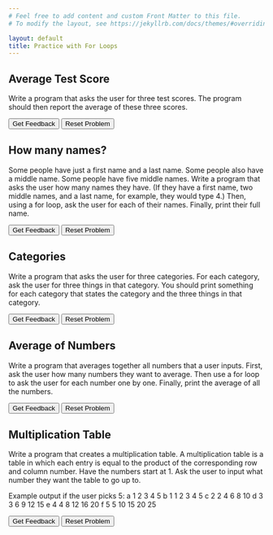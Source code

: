 ```yaml
---
# Feel free to add content and custom Front Matter to this file.
# To modify the layout, see https://jekyllrb.com/docs/themes/#overriding-theme-defaults

layout: default
title: Practice with For Loops
---
```


## Average Test Score
Write a program that asks the user for three test scores. The program should then report the average of these three scores.

<div id="test-sortableTrash" class="sortable-code"></div> 
<div id="test-sortable" class="sortable-code"></div> 
<div style="clear:both;"></div> 
<p> 
    <input id="test-feedbackLink" value="Get Feedback" type="button" /> 
    <input id="test-newInstanceLink" value="Reset Problem" type="button" /> 
</p> 
<script type="text/javascript"> 
(function(){
  var initial = "total = 0\n" +
    "for i in range(3):\n" +
    "    score = float(input(&quot;Enter a test score&quot;))\n" +
    "    total = total + score\n" +
    "average = total/3\n" +
    "print(&quot;Average score:&quot;,average)";
  var parsonsPuzzle = new ParsonsWidget({
    "sortableId": "test-sortable",
    "max_wrong_lines": 10,
    "grader": ParsonsWidget._graders.LineBasedGrader,
    "exec_limit": 2500,
    "can_indent": true,
    "x_indent": 50,
    "lang": "en",
    "show_feedback": true,
    "trashId": "test-sortableTrash"
  });
  parsonsPuzzle.init(initial);
  parsonsPuzzle.shuffleLines();
  $("#test-newInstanceLink").click(function(event){ 
      event.preventDefault(); 
      parsonsPuzzle.shuffleLines(); 
  }); 
  $("#test-feedbackLink").click(function(event){ 
      event.preventDefault(); 
      parsonsPuzzle.getFeedback(); 
  }); 
})(); 
</script>

## How many names?
Some people have just a first name and a last name. Some people also have a middle name. Some people have five middle names. Write a program that asks the user how many names they have. (If they have a first name, two middle names, and a last name, for example, they would type 4.) Then, using a for loop, ask the user for each of their names. Finally, print their full name.

<div id="names-sortableTrash" class="sortable-code"></div> 
<div id="names-sortable" class="sortable-code"></div> 
<div style="clear:both;"></div> 
<p> 
    <input id="names-feedbackLink" value="Get Feedback" type="button" /> 
    <input id="names-newInstanceLink" value="Reset Problem" type="button" /> 
</p> 
<script type="text/javascript"> 
(function(){
  var initial = "number = int(input(&quot;How many names do you have? &quot;))\n" +
    "full_name = input(&quot;Enter your first name: &quot;)\n" +
    "for i in range(number-1):\n" +
    "    next_name = input(&quot;Enter your next name: &quot;)\n" +
    "    full_name = full_name + &quot; &quot; + next_name\n" +
    "print(&quot;Your name is &quot; + full_name)";
  var parsonsPuzzle = new ParsonsWidget({
    "sortableId": "names-sortable",
    "max_wrong_lines": 10,
    "grader": ParsonsWidget._graders.LineBasedGrader,
    "exec_limit": 2500,
    "can_indent": true,
    "x_indent": 50,
    "lang": "en",
    "show_feedback": true,
    "trashId": "names-sortableTrash"
  });
  parsonsPuzzle.init(initial);
  parsonsPuzzle.shuffleLines();
  $("#names-newInstanceLink").click(function(event){ 
      event.preventDefault(); 
      parsonsPuzzle.shuffleLines(); 
  }); 
  $("#names-feedbackLink").click(function(event){ 
      event.preventDefault(); 
      parsonsPuzzle.getFeedback(); 
  }); 
})(); 
</script>


## Categories
Write a program that asks the user for three categories. For each category, ask the user for three things in that category. You should print something for each category that states the category and the three things in that category.

<div id="categories-sortableTrash" class="sortable-code"></div> 
<div id="categories-sortable" class="sortable-code"></div> 
<div style="clear:both;"></div> 
<p> 
    <input id="categories-feedbackLink" value="Get Feedback" type="button" /> 
    <input id="categories-newInstanceLink" value="Reset Problem" type="button" /> 
</p> 
<script type="text/javascript"> 
(function(){
  var initial = "for i in range(3):\n" +
    "    category = input(&quot;Enter a category: &quot;)\n" +
    "    things = &quot;&quot;\n" +
    "    for j in range(3):\n" +
    "        new_thing = input(&quot;Enter something in the category &quot; + category + &quot;: &quot;)\n" +
    "        things = things + &quot; &quot; + new_thing\n" +
    "    print(category + &quot;: &quot; + things)";
  var parsonsPuzzle = new ParsonsWidget({
    "sortableId": "categories-sortable",
    "max_wrong_lines": 10,
    "grader": ParsonsWidget._graders.LineBasedGrader,
    "exec_limit": 2500,
    "can_indent": true,
    "x_indent": 50,
    "lang": "en",
    "show_feedback": true,
    "trashId": "categories-sortableTrash"
  });
  parsonsPuzzle.init(initial);
  parsonsPuzzle.shuffleLines();
  $("#categories-newInstanceLink").click(function(event){ 
      event.preventDefault(); 
      parsonsPuzzle.shuffleLines(); 
  }); 
  $("#categories-feedbackLink").click(function(event){ 
      event.preventDefault(); 
      parsonsPuzzle.getFeedback(); 
  }); 
})(); 
</script>


## Average of Numbers
Write a program that averages together all numbers that a user inputs. First, ask the user how many numbers they want to average. Then use a for loop to ask the user for each number one by one. Finally, print the average of all the numbers.

<div id="numbers-sortableTrash" class="sortable-code"></div> 
<div id="numbers-sortable" class="sortable-code"></div> 
<div style="clear:both;"></div> 
<p> 
    <input id="numbers-feedbackLink" value="Get Feedback" type="button" /> 
    <input id="numbers-newInstanceLink" value="Reset Problem" type="button" /> 
</p> 
<script type="text/javascript"> 
(function(){
  var initial = "number = int(input(&quot;How many numbers do you want to average? &quot;))\n" +
    "total = 0\n" +
    "for i in range(number):\n" +
    "    next_number = int(input(&quot;Enter a number: &quot;))\n" +
    "    total = total + next_number\n" +
    "average = total/number\n" +
    "print(average)";
  var parsonsPuzzle = new ParsonsWidget({
    "sortableId": "numbers-sortable",
    "max_wrong_lines": 10,
    "grader": ParsonsWidget._graders.LineBasedGrader,
    "exec_limit": 2500,
    "can_indent": true,
    "x_indent": 50,
    "lang": "en",
    "show_feedback": true,
    "trashId": "numbers-sortableTrash"
  });
  parsonsPuzzle.init(initial);
  parsonsPuzzle.shuffleLines();
  $("#numbers-newInstanceLink").click(function(event){ 
      event.preventDefault(); 
      parsonsPuzzle.shuffleLines(); 
  }); 
  $("#numbers-feedbackLink").click(function(event){ 
      event.preventDefault(); 
      parsonsPuzzle.getFeedback(); 
  }); 
})(); 
</script>


## Multiplication Table
Write a program that creates a multiplication table. A multiplication table is a table in which each entry is equal to the product of the corresponding row and column number. Have the numbers start at 1. Ask the user to input what number they want the table to go up to.

Example output if the user picks 5:
a    1  2  3  4  5
b 1  1  2  3  4  5
c 2  2  4  6  8 10
d 3  3  6  9 12 15
e 4  4  8 12 16 20
f 5  5 10 15 20 25

<div id="mult-sortableTrash" class="sortable-code"></div> 
<div id="mult-sortable" class="sortable-code"></div> 
<div style="clear:both;"></div> 
<p> 
    <input id="mult-feedbackLink" value="Get Feedback" type="button" /> 
    <input id="mult-newInstanceLink" value="Reset Problem" type="button" /> 
</p> 
<script type="text/javascript"> 
(function(){
  var initial = "num_rows = int(input(&quot;How many rows (between 1 and 9)? &quot;))\n" +
    "first_row = &quot; &quot;\n" +
    "for i in range(num_rows):\n" +
    "    first_row = first_row + &quot;  &quot; + str(i+1)\n" +
    "print(first_row)\n" +
    "for i in range(1,num_rows+1):\n" +
    "    next_row = str(i)\n" +
    "    for j in range(1,num_rows+1):\n" +
    "        table_entry = i*j\n" +
    "        if table_entry &lt; 10:\n" +
    "            next_row = next_row + &quot;  &quot; + str(table_entry) # Extra space for single digit numbers\n" +
    "        else:\n" +
    "            next_row = next_row + &quot; &quot; + str(table_entry)\n" +
    "    print(next_row)";
  var parsonsPuzzle = new ParsonsWidget({
    "sortableId": "mult-sortable",
    "max_wrong_lines": 10,
    "grader": ParsonsWidget._graders.LineBasedGrader,
    "exec_limit": 2500,
    "can_indent": true,
    "x_indent": 50,
    "lang": "en",
    "show_feedback": true,
    "trashId": "mult-sortableTrash"
  });
  parsonsPuzzle.init(initial);
  parsonsPuzzle.shuffleLines();
  $("#mult-newInstanceLink").click(function(event){ 
      event.preventDefault(); 
      parsonsPuzzle.shuffleLines(); 
  }); 
  $("#mult-feedbackLink").click(function(event){ 
      event.preventDefault(); 
      parsonsPuzzle.getFeedback(); 
  }); 
})(); 
</script>
